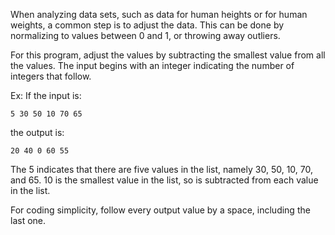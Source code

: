 When analyzing data sets, such as data for human heights or for human weights, a common step is to adjust the data. This can be done by normalizing to values between 0 and 1, or throwing away outliers.

For this program, adjust the values by subtracting the smallest value from all the values. The input begins with an integer indicating the number of integers that follow.

Ex: If the input is:

```
5 30 50 10 70 65
```
the output is:

```
20 40 0 60 55
```
The 5 indicates that there are five values in the list, namely 30, 50, 10, 70, and 65. 10 is the smallest value in the list, so is subtracted from each value in the list.

For coding simplicity, follow every output value by a space, including the last one.